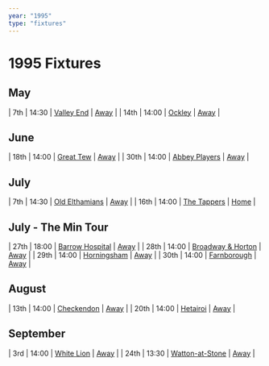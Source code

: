 ```yaml
---
year: "1995"
type: "fixtures"
---
```


# 1995 Fixtures

## May

| 7th | 14:30 | [Valley End](1995-valley-end.md) | [Away]() |
| 14th | 14:00 | [Ockley](1995-ockley.md) | [Away]() |

## June

| 18th | 14:00 | [Great Tew](1995-great-tew.md) | [Away]() |
| 30th | 14:00 | [Abbey Players](1995-abbey-players.md) | [Away]() |

## July

| 7th | 14:30 | [Old Elthamians](1995-old-elthamanns.md) | [Away](https://goo.gl/maps/FQbBNZQTFggEmhfv9) |
| 16th | 14:00 | [The Tappers](1995-the-tappers.md) | [Home](https://goo.gl/maps/w2skeCXwzZTEh7e26) |

## July - The Min Tour

| 27th | 18:00 | [Barrow Hospital](1995-barrow-hospital.md) | [Away]() |
| 28th | 14:00 | [Broadway & Horton](1995-broadway-and-horton.md) | [Away](https://goo.gl/maps/orv3RETHUX95dBWv7) |
| 29th | 14:00 | [Horningsham](1995-horningsham.md) | [Away](https://goo.gl/maps/SNpXcsajYDXfjmff7) |
| 30th | 14:00 | [Farnborough](1995-farnborough.md) | [Away]() |

## August

| 13th | 14:00 | [Checkendon](1995-checkendon.md) | [Away]() |
| 20th | 14:00 | [Hetairoi](1995-hetairoi.md) | [Away]() |

## September

| 3rd | 14:00 | [White Lion](1995-white-lion.md) | [Away]() |
| 24th | 13:30 | [Watton-at-Stone](1995-watton-at-stone.md) | [Away](https://goo.gl/maps/JPBQawMsjLgYtVHk9) |